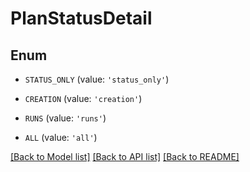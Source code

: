 # PlanStatusDetail


## Enum

* `STATUS_ONLY` (value: `'status_only'`)

* `CREATION` (value: `'creation'`)

* `RUNS` (value: `'runs'`)

* `ALL` (value: `'all'`)

[[Back to Model list]](../README.md#documentation-for-models) [[Back to API list]](../README.md#documentation-for-api-endpoints) [[Back to README]](../README.md)


